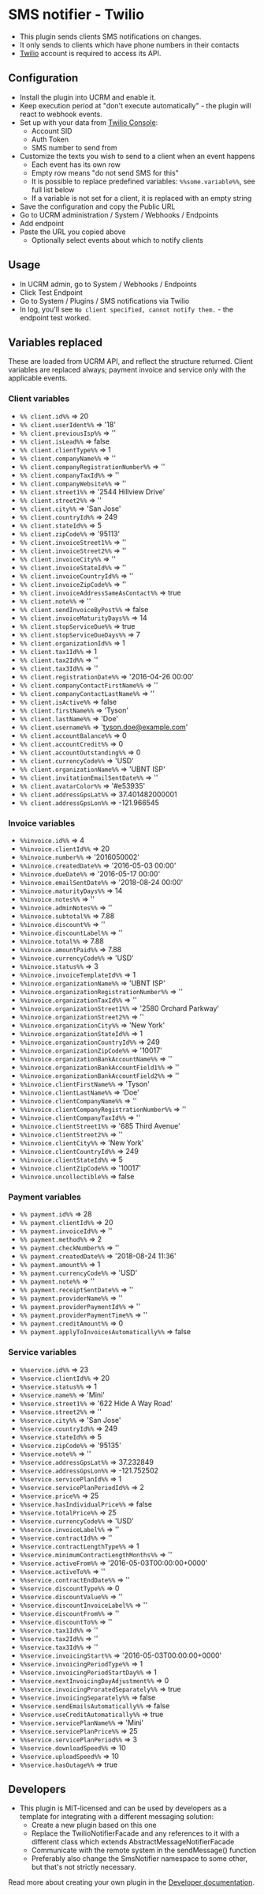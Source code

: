 # SMS notifier - Twilio

* This plugin sends clients SMS notifications on changes.
* It only sends to clients which have phone numbers in their contacts
* [Twilio](https://www.twilio.com/) account is required to access its API.

## Configuration

* Install the plugin into UCRM and enable it.
* Keep execution period at "don't execute automatically" - the plugin will react to webhook events.
* Set up with your data from [Twilio Console](https://twilio.com/console):
   * Account SID
   * Auth Token
   * SMS number to send from 
* Customize the texts you wish to send to a client when an event happens
   * Each event has its own row
   * Empty row means "do not send SMS for this"
   * It is possible to replace predefined variables: `%%some.variable%%`, see full list below
   * If a variable is not set for a client, it is replaced with an empty string
* Save the configuration and copy the Public URL
* Go to UCRM administration / System / Webhooks / Endpoints
* Add endpoint
* Paste the URL you copied above
  * Optionally select events about which to notify clients

## Usage
* In UCRM admin, go to System / Webhooks / Endpoints
* Click Test Endpoint
* Go to System / Plugins / SMS notifications via Twilio
* In log, you'll see `No client specified, cannot notify them.` - the endpoint test worked. 

## Variables replaced

These are loaded from UCRM API, and reflect the structure returned.
Client variables are replaced always; payment invoice and service only with the applicable events.  

### Client variables

* `%% client.id%%` => 20
* `%% client.userIdent%%` => '18'
* `%% client.previousIsp%%` => ''
* `%% client.isLead%%` => false
* `%% client.clientType%%` => 1
* `%% client.companyName%%` => ''
* `%% client.companyRegistrationNumber%%` => ''
* `%% client.companyTaxId%%` => ''
* `%% client.companyWebsite%%` => ''
* `%% client.street1%%` => '2544 Hillview Drive'
* `%% client.street2%%` => ''
* `%% client.city%%` => 'San Jose'
* `%% client.countryId%%` => 249
* `%% client.stateId%%` => 5
* `%% client.zipCode%%` => '95113'
* `%% client.invoiceStreet1%%` => ''
* `%% client.invoiceStreet2%%` => ''
* `%% client.invoiceCity%%` => ''
* `%% client.invoiceStateId%%` => ''
* `%% client.invoiceCountryId%%` => ''
* `%% client.invoiceZipCode%%` => ''
* `%% client.invoiceAddressSameAsContact%%` => true
* `%% client.note%%` => ''
* `%% client.sendInvoiceByPost%%` => false
* `%% client.invoiceMaturityDays%%` => 14
* `%% client.stopServiceDue%%` => true
* `%% client.stopServiceDueDays%%` => 7
* `%% client.organizationId%%` => 1
* `%% client.tax1Id%%` => 1
* `%% client.tax2Id%%` => ''
* `%% client.tax3Id%%` => ''
* `%% client.registrationDate%%` => '2016-04-26 00:00'
* `%% client.companyContactFirstName%%` => ''
* `%% client.companyContactLastName%%` => ''
* `%% client.isActive%%` => false
* `%% client.firstName%%` => 'Tyson'
* `%% client.lastName%%` => 'Doe'
* `%% client.username%%` => 'tyson.doe@example.com'
* `%% client.accountBalance%%` => 0
* `%% client.accountCredit%%` => 0
* `%% client.accountOutstanding%%` => 0
* `%% client.currencyCode%%` => 'USD'
* `%% client.organizationName%%` => 'UBNT ISP'
* `%% client.invitationEmailSentDate%%` => ''
* `%% client.avatarColor%%` => '#e53935'
* `%% client.addressGpsLat%%` => 37.401482000001
* `%% client.addressGpsLon%%` => -121.966545

### Invoice variables
* `%%invoice.id%%` => 4
* `%%invoice.clientId%%` => 20
* `%%invoice.number%%` => '2016050002'
* `%%invoice.createdDate%%` => '2016-05-03 00:00'
* `%%invoice.dueDate%%` => '2016-05-17 00:00'
* `%%invoice.emailSentDate%%` => '2018-08-24 00:00'
* `%%invoice.maturityDays%%` => 14
* `%%invoice.notes%%` => ''
* `%%invoice.adminNotes%%` => ''
* `%%invoice.subtotal%%` => 7.88
* `%%invoice.discount%%` => ''
* `%%invoice.discountLabel%%` => ''
* `%%invoice.total%%` => 7.88
* `%%invoice.amountPaid%%` => 7.88
* `%%invoice.currencyCode%%` => 'USD'
* `%%invoice.status%%` => 3
* `%%invoice.invoiceTemplateId%%` => 1
* `%%invoice.organizationName%%` => 'UBNT ISP'
* `%%invoice.organizationRegistrationNumber%%` => ''
* `%%invoice.organizationTaxId%%` => ''
* `%%invoice.organizationStreet1%%` => '2580 Orchard Parkway'
* `%%invoice.organizationStreet2%%` => ''
* `%%invoice.organizationCity%%` => 'New York'
* `%%invoice.organizationStateId%%` => 1
* `%%invoice.organizationCountryId%%` => 249
* `%%invoice.organizationZipCode%%` => '10017'
* `%%invoice.organizationBankAccountName%%` => ''
* `%%invoice.organizationBankAccountField1%%` => ''
* `%%invoice.organizationBankAccountField2%%` => ''
* `%%invoice.clientFirstName%%` => 'Tyson'
* `%%invoice.clientLastName%%` => 'Doe'
* `%%invoice.clientCompanyName%%` => ''
* `%%invoice.clientCompanyRegistrationNumber%%` => ''
* `%%invoice.clientCompanyTaxId%%` => ''
* `%%invoice.clientStreet1%%` => '685 Third Avenue'
* `%%invoice.clientStreet2%%` => ''
* `%%invoice.clientCity%%` => 'New York'
* `%%invoice.clientCountryId%%` => 249
* `%%invoice.clientStateId%%` => 5
* `%%invoice.clientZipCode%%` => '10017'
* `%%invoice.uncollectible%%` => false

### Payment variables 
* `%% payment.id%%` => 28
* `%% payment.clientId%%` => 20
* `%% payment.invoiceId%%` => ''
* `%% payment.method%%` => 2
* `%% payment.checkNumber%%` => ''
* `%% payment.createdDate%%` => '2018-08-24 11:36'
* `%% payment.amount%%` => 1
* `%% payment.currencyCode%%` => 'USD'
* `%% payment.note%%` => ''
* `%% payment.receiptSentDate%%` => ''
* `%% payment.providerName%%` => ''
* `%% payment.providerPaymentId%%` => ''
* `%% payment.providerPaymentTime%%` => ''
* `%% payment.creditAmount%%` => 0
* `%% payment.applyToInvoicesAutomatically%%` => false

### Service variables
* `%%service.id%%` => 23
* `%%service.clientId%%` => 20
* `%%service.status%%` => 1
* `%%service.name%%` => 'Mini'
* `%%service.street1%%` => '622 Hide A Way Road'
* `%%service.street2%%` => ''
* `%%service.city%%` => 'San Jose'
* `%%service.countryId%%` => 249
* `%%service.stateId%%` => 5
* `%%service.zipCode%%` => '95135'
* `%%service.note%%` => ''
* `%%service.addressGpsLat%%` => 37.232849
* `%%service.addressGpsLon%%` => -121.752502
* `%%service.servicePlanId%%` => 1
* `%%service.servicePlanPeriodId%%` => 2
* `%%service.price%%` => 25
* `%%service.hasIndividualPrice%%` => false
* `%%service.totalPrice%%` => 25
* `%%service.currencyCode%%` => 'USD'
* `%%service.invoiceLabel%%` => ''
* `%%service.contractId%%` => ''
* `%%service.contractLengthType%%` => 1
* `%%service.minimumContractLengthMonths%%` => ''
* `%%service.activeFrom%%` => '2016-05-03T00:00:00+0000'
* `%%service.activeTo%%` => ''
* `%%service.contractEndDate%%` => ''
* `%%service.discountType%%` => 0
* `%%service.discountValue%%` => ''
* `%%service.discountInvoiceLabel%%` => ''
* `%%service.discountFrom%%` => ''
* `%%service.discountTo%%` => ''
* `%%service.tax1Id%%` => ''
* `%%service.tax2Id%%` => ''
* `%%service.tax3Id%%` => ''
* `%%service.invoicingStart%%` => '2016-05-03T00:00:00+0000'
* `%%service.invoicingPeriodType%%` => 1
* `%%service.invoicingPeriodStartDay%%` => 1
* `%%service.nextInvoicingDayAdjustment%%` => 0
* `%%service.invoicingProratedSeparately%%` => true
* `%%service.invoicingSeparately%%` => false
* `%%service.sendEmailsAutomatically%%` => false
* `%%service.useCreditAutomatically%%` => true
* `%%service.servicePlanName%%` => 'Mini'
* `%%service.servicePlanPrice%%` => 25
* `%%service.servicePlanPeriod%%` => 3
* `%%service.downloadSpeed%%` => 10
* `%%service.uploadSpeed%%` => 10
* `%%service.hasOutage%%` => true


## Developers
* This plugin is MIT-licensed and can be used by developers as a template for integrating with a different messaging solution:
  * Create a new plugin based on this one
  * Replace the TwilioNotifierFacade and any references to it with a different class which extends AbstractMessageNotifierFacade
  * Communicate with the remote system in the sendMessage() function
  * Preferably also change the SmsNotifier namespace to some other, but that's not strictly necessary.

Read more about creating your own plugin in the [Developer documentation](https://github.com/Ubiquiti-App/UCRM-plugins/blob/master/docs/index.md).

